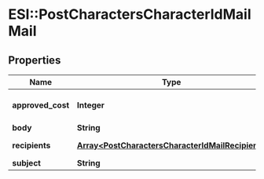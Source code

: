 # ESI::PostCharactersCharacterIdMailMail

## Properties
Name | Type | Description | Notes
------------ | ------------- | ------------- | -------------
**approved_cost** | **Integer** | approved_cost integer | [optional] [default to 0]
**body** | **String** | body string | 
**recipients** | [**Array&lt;PostCharactersCharacterIdMailRecipient&gt;**](PostCharactersCharacterIdMailRecipient.md) | recipients array | 
**subject** | **String** | subject string | 


